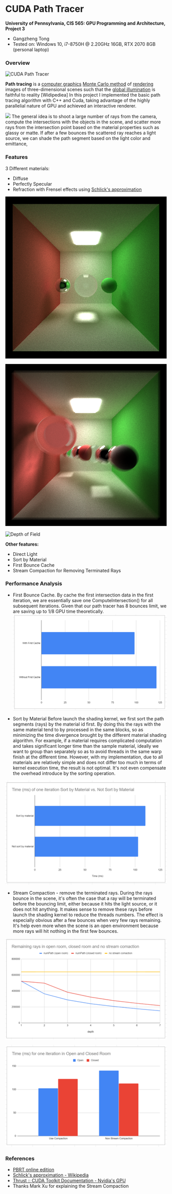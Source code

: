 CUDA Path Tracer
================

**University of Pennsylvania, CIS 565: GPU Programming and Architecture, Project 3**

* Gangzheng Tong
* Tested on: Windows 10, i7-8750H @ 2.20GHz 16GB, RTX 2070 8GB (personal laptop)

### Overview
![CUDA Path Tracer](img/pathtracer.gif)

**Path tracing** is a [computer graphics](https://en.wikipedia.org/wiki/Computer_graphics "Computer graphics")  [Monte Carlo method](https://en.wikipedia.org/wiki/Monte_Carlo_method "Monte Carlo method") of [rendering](https://en.wikipedia.org/wiki/Rendering_(computer_graphics) "Rendering (computer graphics)") images of three-dimensional scenes such that the [global illumination](https://en.wikipedia.org/wiki/Global_illumination "Global illumination") is faithful to reality [Widipediea] 
In this project I implemented the basic path tracing algorithm with C++ and Cuda, taking advantage of the highly parallelial nature of GPU and achieved an interactive renderer. 

![](https://www.scratchapixel.com/images/upload/shading-intro2/shad2-globalillum1a.png?)
The general idea is to shoot a large number of rays from the camera, compute the intersections with the objects in the scene, and scatter more rays from the intersection point based on the material properties such as glassy or matte. If after a few bounces the scattered ray reaches a light source, we can shade the path segment based on the   light color and emittance,  

### Features
3 Different materials: 
* Diffuse
* Perfectly Specular
* Refraction with Frensel effects using [Schlick's approximation]([https://en.wikipedia.org/wiki/Schlick%27s_approximation](https://en.wikipedia.org/wiki/Schlick%27s_approximation))

![3 Materials](img/3_materials.png)

![Motion Blur](img/mb.png)

![Depth of Field](img/dop.png)

**Other features:**
* Direct Light
* Sort by Material
* First Bounce Cache
* Stream Compaction for Removing Terminated Rays


### Performance Analysis
* First Bounce Cache. By cache the first intersection data in the first iteration, we are essentially save one ComputeIntersection() for all subsequent iterations. Given that our path tracer has 8 bounces limit, we are saving up to 1/8 GPU time theoretically. 
![time (ms) comparison of with/without using first cache](img/cache_time.PNG)

* Sort by Material
Before launch the shading kernel, we first sort the path segments (rays) by the material id first. By doing this the rays with the same material tend to by processed in the same blocks, so as minimizing the time divergence brought by the different material shading algorithm. For example, if a material requires complicated computation and takes significant longer time than the sample material, ideally we want to group than separately so as to avoid threads in the same warp finish at the different time. 
However, with my implementation, due to all materials are relatively simple and does not differ too much in terms of kernel execution time, the result is not optimal. It's not even compensate the overhead introduce by the sorting operation. 

![time (ms) comparison of using or not using sorting by materials](img/sort_material.PNG)

* Stream Compaction - remove the terminated rays.
During the rays bounce in the scene, it's often the case that a ray will be terminated before the bouncing limit, either because it hits the light source, or it does not hit anything. It makes sense to remove these rays before launch the shading kernel to reduce the threads numbers. The effect is especially obvious after a few bounces when very few rays remaining. It's help even more when the scene is an open environment because more rays will hit nothing in the first few bounces.

![Number of remaining rays](img/compaction.PNG)

![Number of remaining rays](img/compaction_time.PNG)


### References
* [PBRT online edition](http://www.pbr-book.org/)
* [Schlick's approximation - Wikipedia](https://en.wikipedia.org/wiki/Schlick%27s_approximation)
* [Thrust :: CUDA Toolkit Documentation - Nvidia's GPU](http://docs.nvidia.com/cuda/thrust/index.html)
* Thanks Mark Xu for explaining the Stream Compaction 
